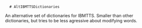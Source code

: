       # AltIBMTTSDictionaries
An alternative set of dictionaries for IBMTTS.
Smaller than other dictionaries, but tries to be less agressive about modifying words.

